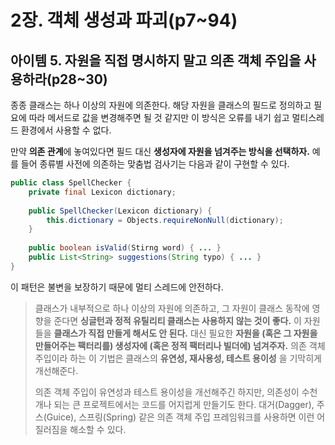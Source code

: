 # 2장. 객체 생성과 파괴(p7~94)

## 아이템 5. 자원을 직접 명시하지 말고 의존 객체 주입을 사용하라(p28~30)

종종 클래스는 하나 이상의 자원에 의존한다. 해당 자원을 클래스의 필드로 정의하고 필요에 따라 메서드로 값을 변경해주면 될 것 같지만 이 방식은 오류를 내기 쉽고 멀티스레드 환경에서 사용할 수 없다.

만약 **의존 관계**에 놓여있다면 필드 대신 **생성자에 자원을 넘겨주는 방식을 선택하자.** 예를 들어 종류별 사전에 의존하는 맞춤법 검사기는 다음과 같이 구현할 수 있다.

```JAVA
public class SpellChecker {
    private final Lexicon dictionary;
    
    public SpellChecker(Lexicon dictionary) {
        this.dictionary = Objects.requireNonNull(dictionary);
    }
    
    public boolean isValid(Stirng word) { ... }
    public List<String> suggestions(String typo) { ... }
}
```

 이 패턴은 불변을 보장하기 때문에 멀티 스레드에 안전하다.

> 클래스가 내부적으로 하나 이상의 자원에 의존하고, 그 자원이 클래스 동작에 영향을 준다면 **싱글턴과 정적 유틸리티 클래스는 사용하지 않는 것이 좋다.** 이 자원들을 **클래스가 직접 만들게 해서도 안 된다.** 대신 필요한 **자원을 (혹은 그 자원을 만들어주는 팩터리를) 생성자에 (혹은 정적 팩터리나 빌더에) 넘겨주자.** 의존 객체 주입이라 하는 이 기법은 클래스의 **유연성, 재사용성, 테스트 용이성** 을 기막히게 개선해준다.
>
> 의존 객체 주입이 유연성과 테스트 용이성을 개선해주긴 하지만, 의존성이 수천 개나 되는 큰 프로젝트에서는 코드를 어지럽게 만들기도 한다. 대거(Dagger), 주스(Guice), 스프링(Spring) 같은 의존 객체 주입 프레임워크를 사용하면 이런 어질러짐을 해소할 수 있다.

